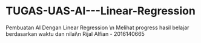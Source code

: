 # TUGAS-UAS-AI---Linear-Regression
Pembuatan AI Dengan Linear Regression \n
Melihat progress hasil belajar berdasarkan waktu dan nilai\n
Rijal Alfian - 2016140665
